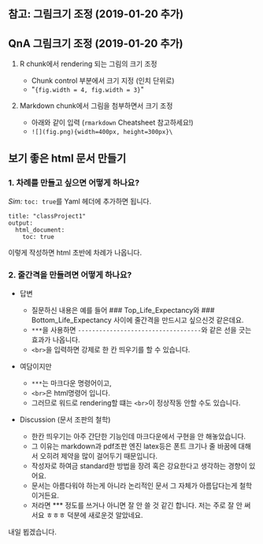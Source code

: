## 참고: 그림크기 조정 (2019-01-20 추가)  

## QnA 그림크기 조정 (2019-01-20 추가)  

1. R chunk에서 rendering 되는 그림의 크기 조정   
    + Chunk control 부분에서 크기 지정 (인치 단위로)  
    + "`{fig.width = 4, fig.width = 3}`"  

2. Markdown chunk에서 그림을 첨부하면서 크기 조정  
    + 아래와 같이 입력 (`rmarkdown` Cheatsheet 참고하세요!)  
    + `![](fig.png){width=400px, height=300px}\`  

## 보기 좋은 html 문서 만들기  

### 1. 차례를 만들고 싶으면 어떻게 하나요?  

*Sim:* `toc: true`를 Yaml 헤더에 추가하면 됩니다. 

`title: "classProject1"`  
`output:`     
`  html_document:`  
`    toc: true`  

이렇게 작성하면 html 초반에 차례가 나옵니다.  

### 2. 줄간격을 만들려면 어떻게 하나요?  

+ 답변  
    + 질문하신 내용은 예를 들어 ### Top_Life_Expectancy와 ### Bottom_Life_Expectancy 사이에 줄간격을 만드시고 싶으신것 같은데요.  
    + `***`을 사용하면 `-----------------------------------`와 같은 선을 긋는 효과가 나옵니다. 
    + `<br>`을 입력하면 강제로 한 칸 띄우기를 할 수 있습니다.  

+ 여담이지만  
    + `***`는 마크다운 명령어이고,  
    + `<br>`은 html명령어 입니다.   
    + 그러므로 워드로 rendering할 떄는 `<br>`이 정상작동 안할 수도 있습니다.  

+ Discussion (문서 조판의 철학)  
    + 한칸 띄우기는 아주 간단한 기능인데 마크다운에서 구현을 안 해놓았습니다.  
    + 그 이유는 markdown과 pdf조판 엔진 latex등은 폰트 크기나 줄 바꿈에 대해서 오히려 제약을 많이 걸어두기 때문입니다.  
    + 작성자로 하여금 standard한 방법을 장려 혹은 강요한다고 생각하는 경향이 있어요.  
    + 문서는 아름다워야 하는게 아니라 논리적인 문서 그 자체가 아름답다는게 철학이거든요.
    + 저라면 *** 정도를 쓰거나 아니면 잘 안 쓸 것 같긴 합니다. 저는 주로 잘 안 써서요 ㅎㅎㅎ 덕분에 새로운것 알았네요.

내일 뵙겠습니다.
